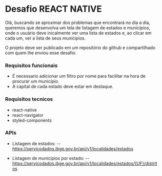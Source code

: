 # Desafio REACT NATIVE
Olá, buscando se aproximar dos problemas que encontrará no dia a dia, queremos que desenvolva um tela de listagem de estados e municípios, onde o usuário deve inicalmente ver uma lista de estados e, ao clicar em cada um, ver a lista de seus municipios.

O projeto deve ser publicado em um repositório do github e compartilhado com quem lhe enviou esse desafio.

### Requisitos funcionais
- É necessario adicionar um filtro por nome para facilitar na hora de procurar um município.
- A capital de cada estado deve estar em destaque.

### Requisitos tecnicos
- react-native
- react-navigator
- styled-components

### APIs

- Listagem de estados:
-- https://servicodados.ibge.gov.br/api/v1/localidades/estados

- Listagem de municípios por estado:
-- https://servicodados.ibge.gov.br/api/v1/localidades/estados/{UF}/distritos
